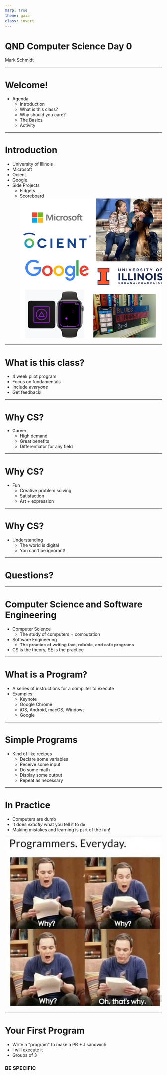 ```yaml
---
marp: true
theme: gaia
class: invert
---
```


# QND Computer Science Day 0
Mark Schmidt

--- 

# Welcome!

- Agenda
    - Introduction
    - What is this class?
    - Why should you care?
    - The Basics
    - Activity

---

# Introduction

- University of Illinois
- Microsoft
- Ocient
- Google
- Side Projects
    - Fidgets
    - Scoreboard
![bg right w:500](../assets/collage.png)

---

# What is this class?

- 4 week pilot program
- Focus on fundamentals
- Include *everyone*
- Get feedback!

<!-- -->
<!-- Computer science can be really hard to self-teach -->
<!-- When I pitched this class, originally it was just for students who wished to learn about CS -->
---

# Why CS?

- Career
    - High demand
    - Great benefits
    - Differentiator for any field

---

# Why CS? 

- Fun
    - Creative problem solving
    - Satisfaction
    - Art + expression

---

# Why CS?

- Understanding
    - The world is digital
    - You can't be ignorant!

<!-- -->
<!-- Even if you're not a computer person or a science person, you might find you enjoy the problem solving aspects! -->

---

# Questions?

<!-- -->
<!-- Any questions on what we're doing? -->
<!-- What's my role at Google like? -->
<!-- How did I know that Software Engineering ? -->
---

# Computer Science and Software Engineering

- Computer Science
    - The study of computers + computation
- Software Engineering
    - The practice of writing fast, reliable, and safe programs
- CS is the theory, SE is the practice

<!-- -->
<!-- We'll do a bit of both -->

---

# What is a Program?

- A series of instructions for a computer to execute
- Examples:
    - Keynote
    - Google Chrome
    - iOS, Android, macOS, Windows
    - Google

---

# Simple Programs

- Kind of like recipes
    - Declare some variables
    - Receive some input
    - Do some math
    - Display some output
    - Repeat as necessary 
---

# In Practice 

- Computers are dumb
- It does *exactly* what you tell it to do
- Making mistakes and learning is part of the fun!


![bg right w:500](../assets/sheldon.png)

--- 

# Your First Program

- Write a "program" to make a PB + J sandwich
- I will execute it
- Groups of 3

### BE SPECIFIC